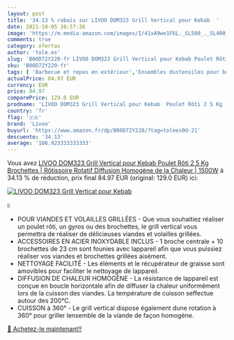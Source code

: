 ```yaml
---
layout: post
title: '34.13 % rabais sur LIVOO DOM323 Grill Vertical pour Kebab  '
date: 2021-10-05 10:57:26
image: 'https://m.media-amazon.com/images/I/41xA9we1F6L._SL500_._SL400_.jpg'
comments: true
category: ofertas
author: 'tole.es'
slug: 'B00D72Y220-fr LIVOO DOM323 Grill Vertical pour Kebab Poulet Rôti 2 5 Kg...'
sku: 'B00D72Y220-fr'
tags: [ 'Barbecue et repas en extérieur','Ensembles dustensiles pour barbecue','Jardin','Ustensiles pour barbecue','livoo', ]
actualPrice: 84.97 EUR
currency: EUR
price: 84.97
comparePrice: 129.0 EUR
prodname: 'LIVOO DOM323 Grill Vertical pour Kebab  Poulet Rôti 2 5 Kg  Brochettes | Rôtissoire Rotatif  Diffusion Homogène de la Chaleur | 1500W'
country: 'fr'
flag: '🇫🇷'
brand: 'Livoo'
buyurl: 'https://www.amazon.fr/dp/B00D72Y220/?tag=tolees0d-21'
descuento: '34.13'
average: '106.923333333333'
---
```


Vous avez [LIVOO DOM323 Grill Vertical pour Kebab  Poulet Rôti 2 5 Kg  Brochettes | Rôtissoire Rotatif  Diffusion Homogène de la Chaleur | 1500W](https://www.amazon.fr/dp/B00D72Y220/?tag=tolees0d-21)  à  34.13 % de réduction, prix final  84.97 EUR (original: 129.0 EUR) ici:

[![LIVOO DOM323 Grill Vertical pour Kebab  ](https://m.media-amazon.com/images/I/41xA9we1F6L._SL500_._SL400_.jpg)](https://www.amazon.fr/dp/B00D72Y220/?tag=tolees0d-21)

ℹ️:

- POUR VIANDES ET VOLAILLES GRILLÉES - Que vous souhaitiez réaliser un poulet rôti, un gyros ou des brochettes, le grill vertical vous permettra de réaliser de délicieuses viandes et volailles grillées.
- ACCESSOIRES EN ACIER INOXYDABLE INCLUS - 1 broche centrale + 10 brochettes de 23 cm sont founies avec lappareil afin que vous puissiez réaliser vos viandes et brochettes grillées aisément.
- NETTOYAGE FACILITÉ - Les éléments et le récupérateur de graisse sont amovibles pour faciliter le nettoyage de lappareil.
- DIFFUSION DE CHALEUR HOMOGÈNE - La résistance de lappareil est conçue en boucle horizontale afin de diffuser la chaleur uniformément lors de la cuisson des viandes. La température de cuisson seffectue autour des 200°C.
- CUISSON à 360° - Le grill vertical dispose également dune rotation à 360° pour griller lensemble de la viande de façon homogène.

[🛒 Achetez-le maintenant!!](https://www.amazon.fr/dp/B00D72Y220/?tag=tolees0d-21)
